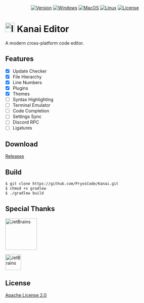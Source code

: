 <p align="center">
    <a href="https://github.com/PryosCode/Kanai/tags"><img alt="Version" src="https://img.shields.io/github/v/release/PryosCode/Kanai?label=Version"></a>
    <a href="https://github.com/PryosCode/Kanai/actions"><img alt="Windows" src="https://github.com/PryosCode/Kanai/actions/workflows/windows.yml/badge.svg"></a>
    <a href="https://github.com/PryosCode/Kanai/actions"><img alt="MacOS" src="https://github.com/PryosCode/Kanai/actions/workflows/macos.yml/badge.svg"></a>
    <a href="https://github.com/PryosCode/Kanai/actions"><img alt="Linux" src="https://github.com/PryosCode/Kanai/actions/workflows/linux.yml/badge.svg"></a>
    <a href="https://github.com/PryosCode/Kanai/blob/master/LICENSE"><img alt="License" src="https://img.shields.io/github/license/PryosCode/Kanai?label=License"></a>
</p>

# <a href="https://github.com/PryosCode/Kanai/blob/master/src/main/resources/img/icon.svg"><img src="https://github.com/PryosCode/Kanai/raw/master/src/main/resources/img/icon.png" alt="Icon" width="30" height="auto"></a> Kanai Editor

A modern cross-platform code editor.

## Features

- [x] Update Checker
- [x] File Hierarchy
- [x] Line Numbers
- [x] Plugins
- [x] Themes
- [ ] Syntax Highlighting
- [ ] Terminal Emulator
- [ ] Code Completion
- [ ] Settings Sync
- [ ] Discord RPC
- [ ] Ligatures

## Download

[Releases](https://github.com/PryosCode/Kanai/releases)

## Build

```bash
$ git clone https://github.com/PryosCode/Kanai.git
$ chmod +x gradlew
$ ./gradlew build
```

## Special Thanks

<a href="https://www.jetbrains.com/"><img src="https://resources.jetbrains.com/storage/products/company/brand/logos/jb_beam.png" alt="JetBrains" width="100"></a>

<a href="https://www.atlassian.com/"><img src="https://images.ctfassets.net/8j5aqoy0ts8s/7FbH83JH3iPW7VmdDt7cc0/07934c87fee6896972325d50ba266b2a/horizontal-logo-gradient-blue-atlassian.svg" alt="JetBrains" height="50"></a>

## License

[Apache License 2.0](https://github.com/PryosCode/Kanai/blob/master/LICENSE)
